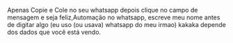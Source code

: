 Apenas Copie e Cole no seu whatsapp depois clique no campo de mensagem e seja feliz,Automação no whatsapp, escreve meu nome antes de digitar algo (eu uso (ou usava) whatsapp do meu irmao) kakaka depende dos dados que você está vendo.
